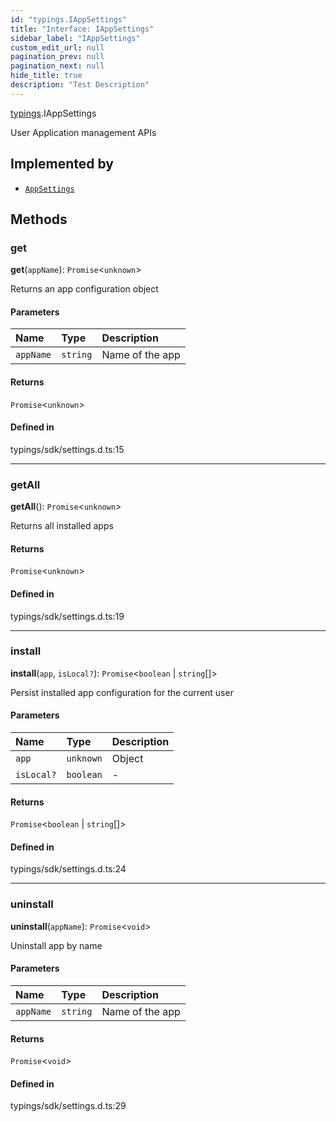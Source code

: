 ```yaml
---
id: "typings.IAppSettings"
title: "Interface: IAppSettings"
sidebar_label: "IAppSettings"
custom_edit_url: null
pagination_prev: null
pagination_next: null
hide_title: true
description: "Test Description"
---
```


[typings](../namespaces/typings.md).IAppSettings

User Application management APIs

## Implemented by

- [`AppSettings`](../classes/sdk.AppSettings.md)

## Methods

### get

**get**(`appName`): `Promise`<`unknown`\>

Returns an app configuration object

#### Parameters

| Name | Type | Description |
| :------ | :------ | :------ |
| `appName` | `string` | Name of the app |

#### Returns

`Promise`<`unknown`\>

#### Defined in

typings/sdk/settings.d.ts:15

___

### getAll

**getAll**(): `Promise`<`unknown`\>

Returns all installed apps

#### Returns

`Promise`<`unknown`\>

#### Defined in

typings/sdk/settings.d.ts:19

___

### install

**install**(`app`, `isLocal?`): `Promise`<`boolean` \| `string`[]\>

Persist installed app configuration for the current user

#### Parameters

| Name | Type | Description |
| :------ | :------ | :------ |
| `app` | `unknown` | Object |
| `isLocal?` | `boolean` | - |

#### Returns

`Promise`<`boolean` \| `string`[]\>

#### Defined in

typings/sdk/settings.d.ts:24

___

### uninstall

**uninstall**(`appName`): `Promise`<`void`\>

Uninstall app by name

#### Parameters

| Name | Type | Description |
| :------ | :------ | :------ |
| `appName` | `string` | Name of the app |

#### Returns

`Promise`<`void`\>

#### Defined in

typings/sdk/settings.d.ts:29

